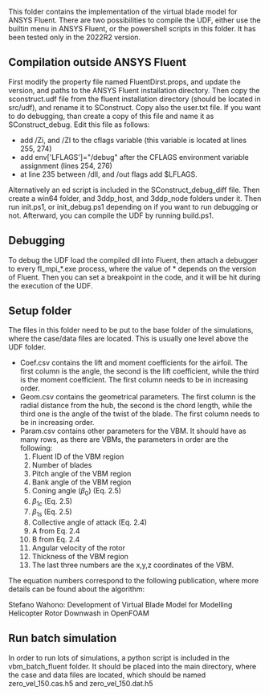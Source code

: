 This folder contains the implementation of the virtual blade model for ANSYS Fluent. There are two possibilities to compile the UDF, either use the builtin menu in ANSYS Fluent, or the powershell scripts in this folder. It has been tested only in the 2022R2 version.

## Compilation outside ANSYS Fluent

First modify the property file named FluentDirst.props, and update the version, and paths to the ANSYS Fluent installation directory. Then copy the sconstruct.udf file from the fluent installation directory (should be located in src/udf), and rename it to SConstruct. Copy also the user.txt file. If you want to do debugging, than create a copy of this file and name it as SConstruct_debug. Edit this file as follows:
- add /Zi, and /ZI to the cflags variable (this variable is located at lines 255, 274)
- add env['LFLAGS']="/debug" after the CFLAGS environment variable assignment (lines 254, 276)
- at line 235 between /dll, and /out flags add $LFLAGS.

Alternatively an ed script is included in the SConstruct_debug_diff file. Then create a win64 folder, and 3ddp_host, and 3ddp_node folders under it. Then run init.ps1, or init_debug.ps1 depending on if you want to run debugging or not. Afterward, you can compile the UDF by running build.ps1.

## Debugging

To debug the UDF load the compiled dll into Fluent, then attach a debugger to every fl_mpi_*.exe process, where the value of * depends on the version of Fluent. Then you can set a breakpoint in the code, and it will be hit during the execution of the UDF.

## Setup folder
The files in this folder need to be put to the base folder of the simulations, where the case/data files are located. This is usually one level above the UDF folder. 

- Coef.csv contains the lift and moment coefficients for the airfoil. The first column is the angle, the second is the lift coefficient, while the third is the moment coefficient. The first column needs to be in increasing order.
- Geom.csv contains the geometrical parameters. The first column is the radial distance from the hub, the second is the chord length, while the third one is the angle of the twist of the blade. The first column needs to be in increasing order.
- Param.csv contains other parameters for the VBM. It should have as many rows, as there are VBMs, the parameters in order are the following: 
    1. Fluent ID of the VBM region
    2. Number of blades
    3. Pitch angle of the VBM region
    4. Bank angle of the VBM region
    5. Coning angle $(\beta_0)$ (Eq. 2.5)
    6. $\beta_{1c}$ (Eq. 2.5)
    7. $\beta_{1s}$ (Eq. 2.5)
    8. Collective angle of attack (Eq. 2.4)
    9. A from Eq. 2.4
    10. B from Eq. 2.4
    11. Angular velocity of the rotor
    12. Thickness of the VBM region
    13. The last three numbers are the x,y,z coordinates of the VBM.

The equation numbers correspond to the following publication, where more details can be found about the algorithm:

Stefano Wahono: Development of Virtual Blade Model for Modelling Helicopter Rotor Downwash in OpenFOAM

## Run batch simulation
In order to run lots of simulations, a python script is included in the vbm_batch_fluent folder. It should be placed into the main directory, where the case and data files are located, which should be named zero_vel_150.cas.h5 and zero_vel_150.dat.h5